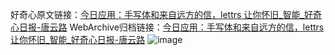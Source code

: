 好奇心原文链接：[今日应用：手写体和来自远方的信，lettrs 让你怀旧_智能_好奇心日报-唐云路](https://www.qdaily.com/articles/2019.html)
WebArchive归档链接：[今日应用：手写体和来自远方的信，lettrs 让你怀旧_智能_好奇心日报-唐云路](http://web.archive.org/web/20170912030912/http://www.qdaily.com:80/articles/2019.html)
![image](http://ww3.sinaimg.cn/large/007d5XDpgy1g3vbte60s2j30u03721kx)